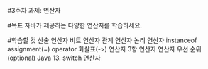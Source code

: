 #3주차 과제: 연산자

#목표
자바가 제공하는 다양한 연산자를 학습하세요.

#학습할 것
산술 연산자
비트 연산자
관계 연산자
논리 연산자
instanceof
assignment(=) operator
화살표(->) 연산자
3항 연산자
연산자 우선 순위
(optional) Java 13. switch 연산자